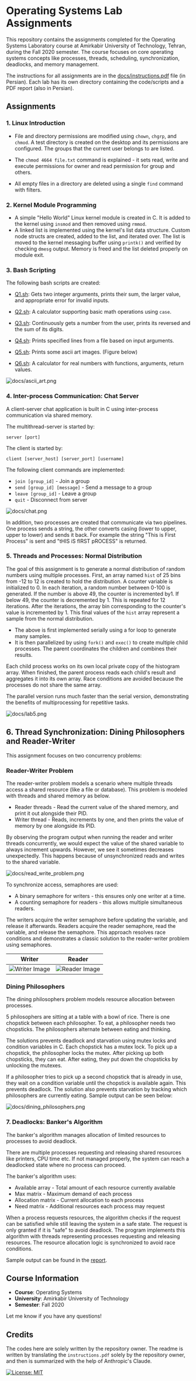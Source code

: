 # Operating Systems Lab Assignments

This repository contains the assignments completed for the Operating Systems Laboratory course at Amirkabir University
of Technology, Tehran, during the Fall 2020 semester. The course focuses on core operating systems concepts like
processes, threads, scheduling, synchronization, deadlocks, and memory management.

The instructions for all assignments are in the [docs/instructions.pdf](docs/instructions.pdf) file (in Persian). Each
lab has its own directory containing the code/scripts and a PDF report (also in Persian).

## Assignments

### 1. Linux Introduction

- File and directory permissions are modified using `chown`, `chgrp`, and `chmod`. A test directory is created on the
  desktop and its permissions are configured. The groups that the current user belongs to are listed.

- The `chmod 4664 file.txt` command is explained - it sets read, write and execute permissions for owner and read
  permission for group and others.

- All empty files in a directory are deleted using a single `find` command with filters.

### 2. Kernel Module Programming

- A simple "Hello World" Linux kernel module is created in C. It is added to the kernel using `insmod` and then removed
  using `rmmod`.
- A linked list is implemented using the kernel's list data structure. Custom node structs are created, added to the
  list, and iterated over. The list is moved to the kernel messaging buffer using `printk()` and verified by
  checking `dmesg`
  output. Memory is freed and the list deleted properly on module exit.

### 3. Bash Scripting

The following bash scripts are created:

- [Q1.sh](Q1.sh): Gets two integer arguments, prints their sum, the larger value, and appropriate error for invalid
  inputs.

- [Q2.sh](Q2.sh): A calculator supporting basic math operations using `case`.

- [Q3.sh](Q3.sh): Continuously gets a number from the user, prints its reversed and the sum of its digits.

- [Q4.sh](Q4.sh): Prints specified lines from a file based on input arguments.

- [Q5.sh](Q5.sh): Prints some ascii art images. (Figure below)

- [Q6.sh](Q6.sh): A calculator for real numbers with functions, arguments, return values.

![docs/ascii_art.png](docs/figs/ascii_art.png)

### 4. Inter-process Communication: Chat Server

A client-server chat application is built in C using inter-process communication via shared memory.

The multithread-server is started by:

```
server [port] 
```

The client is started by:

```
client [server_host] [server_port] [username]
```

The following client commands are implemented:

- `join [group_id]` - Join a group
- `send [group_id] [message]` - Send a message to a group
- `leave [group_id]` - Leave a group
- `quit` - Disconnect from server

![docs/chat.png](docs/figs/chat.png)

In addition, two processes are created that communicate via two pipelines. One process sends a string, the other
converts casing (lower to upper, upper to lower) and sends it back. For example the string "This is First Process" is
sent and "tHIS iS fIRST pROCESS" is returned.

### 5. Threads and Processes: Normal Distribution

The goal of this assignment is to generate a normal distribution of random numbers using multiple processes.
First, an array named `hist` of 25 bins from -12 to 12 is created to hold the distribution. A counter variable is
initialized to 0.
In each iteration, a random number between 0-100 is generated. If the number is above 49, the counter is incremented
by1. If below 49, the counter is decremented by 1. This is repeated for 12 iterations. After the iterations, the array
bin corresponding to the counter's value is incremented by 1. This final values of the `hist` array represent a sample
from the normal distribution.

- The above is first implemented serially using a for loop to generate many samples.
- It is then parallelized by using `fork()` and `exec()` to create multiple child processes. The parent coordinates the
  children and combines their results.

Each child process works on its own local private copy of the histogram array. When finished, the parent process reads
each child's result and aggregates it into its own array. Race conditions are avoided because the processes do not share
the same array.

The parallel version runs much faster than the serial version, demonstrating the benefits of multiprocessing for
repetitive tasks.

![docs/lab5.png](docs/figs/lab5.png)

## 6. Thread Synchronization: Dining Philosophers and Reader-Writer

This assignment focuses on two concurrency problems:

### Reader-Writer Problem

The reader-writer problem models a scenario where multiple threads access a shared resource (like a file or database).
This problem is modeled with threads and shared memory as below.

- Reader threads - Read the current value of the shared memory, and print it out alongside their PID.
- Writer thread - Reads, increments by one, and then prints the value of memory by one alongside its PID.

By observing the program output when running the reader and writer threads concurrently, we would expect the value of
the shared variable to always increment upwards. However, we see it sometimes decreases unexpectedly. This happens
because of unsynchronized reads and writes to the shared variable.

![docs/read_write_problem.png](docs/figs/read_write_problem.png)

To synchronize access, semaphores are used:

- A binary semaphore for writers - this ensures only one writer at a time.
- A counting semaphore for readers - this allows multiple simultaneous readers.

The writers acquire the writer semaphore before updating the variable, and release it afterwards. Readers acquire the
reader semaphore, read the variable, and release the semaphore. This approach resolves race conditions and demonstrates
a classic solution to the reader-writer problem using
semaphores.

| Writer                                    | Reader                                    |
|-------------------------------------------|-------------------------------------------|
| ![Writer Image](labs/lab_6/Q1/Writer.png) | ![Reader Image](labs/lab_6/Q1/Reader.png) |

### Dining Philosophers

The dining philosophers problem models resource allocation between processes.

5 philosophers are sitting at a table with a bowl of rice. There is one chopstick between each philosopher. To eat, a
philosopher needs two chopsticks. The philosophers alternate between eating and thinking.

The solutions prevents deadlock and starvation using mutex locks and condition variables in C. Each chopstick has a
mutex lock. To pick up a chopstick, the philosopher locks the mutex. After picking up both chopsticks, they can eat.
After eating, they put down the chopsticks by unlocking the mutexes.

If a philosopher tries to pick up a second chopstick that is already in use, they wait on a condition variable until the
chopstick is available again. This prevents deadlock. The solution also prevents starvation by tracking which
philosophers are currently eating. Sample output can be seen below:

![docs/dining_philosophers.png](docs/figs/dining_philosophers.png)

### 7. Deadlocks: Banker's Algorithm

The banker's algorithm manages allocation of limited resources to processes to avoid deadlock.

There are multiple processes requesting and releasing shared resources like printers, CPU time etc. If not managed
properly, the system can reach a deadlocked state where no process can proceed.

The banker's algorithm uses:

- Available array - Total amount of each resource currently available
- Max matrix - Maximum demand of each process
- Allocation matrix - Current allocation to each process
- Need matrix - Additional resources each process may request

When a process requests resources, the algorithm checks if the request can be satisfied while still leaving the system
in a safe state. The request is only granted if it is "safe" to avoid deadlock. The program implements this algorithm
with threads representing processes requesting and releasing resources. The
resource allocation logic is synchronized to avoid race conditions.

Sample output can be found in the [report](labs/lab_7/report.pdf).

## Course Information

- **Course**: Operating Systems
- **University**: Amirkabir University of Technology
- **Semester**: Fall 2020

Let me know if you have any questions!

## Credits

The codes here are solely written by the repository owner. The readme is written by translating the `instructions.pdf`
solely by the repository owner, and then is summarized with the help of Anthropic's Claude.

[![License: MIT](https://img.shields.io/badge/License-MIT-blue.svg)](https://opensource.org/licenses/MIT)